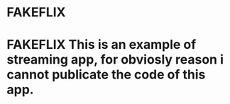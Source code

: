 # FAKEFLIX
# FAKEFLIX This is an example of streaming app, for obviosly reason i cannot publicate the code of this app.
